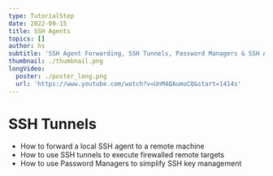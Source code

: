 ```yaml
---
type: TutorialStep
date: 2022-09-15
title: SSH Agents
topics: []
author: hs
subtitle: 'SSH Agent Forwarding, SSH Tunnels, Password Managers & SSH Agents'
thumbnail: ./thumbnail.png
longVideo:
  poster: ./poster_long.png
  url: 'https://www.youtube.com/watch?v=UnM4QAumuCQ&start=1414s'
---
```


# SSH Tunnels

* How to forward a local SSH agent to a remote machine
* How to use SSH tunnels to execute firewalled remote targets
* How to use Password Managers to simplify SSH key management
